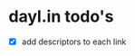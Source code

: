 # dayl.in todo's

- [x] add descriptors to each link

<!-- generated with <3 by daylinmorgan/todo -->
